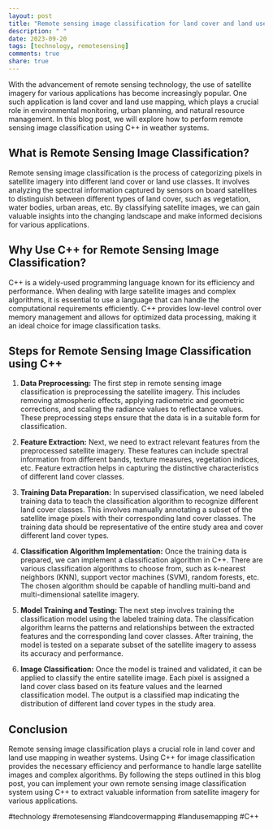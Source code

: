```yaml
---
layout: post
title: "Remote sensing image classification for land cover and land use mapping with C++ in weather systems"
description: " "
date: 2023-09-20
tags: [technology, remotesensing]
comments: true
share: true
---
```


With the advancement of remote sensing technology, the use of satellite imagery for various applications has become increasingly popular. One such application is land cover and land use mapping, which plays a crucial role in environmental monitoring, urban planning, and natural resource management. In this blog post, we will explore how to perform remote sensing image classification using C++ in weather systems.

## What is Remote Sensing Image Classification?

Remote sensing image classification is the process of categorizing pixels in satellite imagery into different land cover or land use classes. It involves analyzing the spectral information captured by sensors on board satellites to distinguish between different types of land cover, such as vegetation, water bodies, urban areas, etc. By classifying satellite images, we can gain valuable insights into the changing landscape and make informed decisions for various applications.

## Why Use C++ for Remote Sensing Image Classification?

C++ is a widely-used programming language known for its efficiency and performance. When dealing with large satellite images and complex algorithms, it is essential to use a language that can handle the computational requirements efficiently. C++ provides low-level control over memory management and allows for optimized data processing, making it an ideal choice for image classification tasks.

## Steps for Remote Sensing Image Classification using C++

1. **Data Preprocessing:** The first step in remote sensing image classification is preprocessing the satellite imagery. This includes removing atmospheric effects, applying radiometric and geometric corrections, and scaling the radiance values to reflectance values. These preprocessing steps ensure that the data is in a suitable form for classification.

2. **Feature Extraction:** Next, we need to extract relevant features from the preprocessed satellite imagery. These features can include spectral information from different bands, texture measures, vegetation indices, etc. Feature extraction helps in capturing the distinctive characteristics of different land cover classes.

3. **Training Data Preparation:** In supervised classification, we need labeled training data to teach the classification algorithm to recognize different land cover classes. This involves manually annotating a subset of the satellite image pixels with their corresponding land cover classes. The training data should be representative of the entire study area and cover different land cover types.

4. **Classification Algorithm Implementation:** Once the training data is prepared, we can implement a classification algorithm in C++. There are various classification algorithms to choose from, such as k-nearest neighbors (KNN), support vector machines (SVM), random forests, etc. The chosen algorithm should be capable of handling multi-band and multi-dimensional satellite imagery.

5. **Model Training and Testing:** The next step involves training the classification model using the labeled training data. The classification algorithm learns the patterns and relationships between the extracted features and the corresponding land cover classes. After training, the model is tested on a separate subset of the satellite imagery to assess its accuracy and performance.

6. **Image Classification:** Once the model is trained and validated, it can be applied to classify the entire satellite image. Each pixel is assigned a land cover class based on its feature values and the learned classification model. The output is a classified map indicating the distribution of different land cover types in the study area.

## Conclusion

Remote sensing image classification plays a crucial role in land cover and land use mapping in weather systems. Using C++ for image classification provides the necessary efficiency and performance to handle large satellite images and complex algorithms. By following the steps outlined in this blog post, you can implement your own remote sensing image classification system using C++ to extract valuable information from satellite imagery for various applications.

#technology #remotesensing #landcovermapping #landusemapping #C++